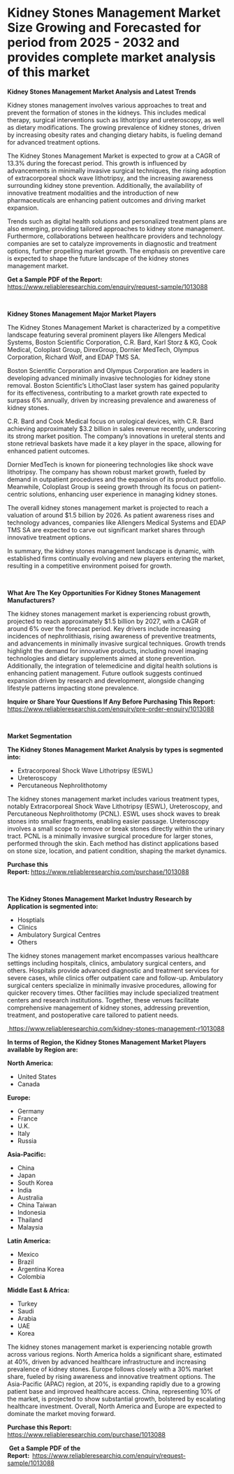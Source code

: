 <p><h1>Kidney Stones Management Market Size Growing and Forecasted for period from 2025 - 2032 and provides complete market analysis of this market</h1></p><p><strong>Kidney Stones Management Market Analysis and Latest Trends</strong></p>
<p><p>Kidney stones management involves various approaches to treat and prevent the formation of stones in the kidneys. This includes medical therapy, surgical interventions such as lithotripsy and ureteroscopy, as well as dietary modifications. The growing prevalence of kidney stones, driven by increasing obesity rates and changing dietary habits, is fueling demand for advanced treatment options.</p><p>The Kidney Stones Management Market is expected to grow at a CAGR of 13.3% during the forecast period. This growth is influenced by advancements in minimally invasive surgical techniques, the rising adoption of extracorporeal shock wave lithotripsy, and the increasing awareness surrounding kidney stone prevention. Additionally, the availability of innovative treatment modalities and the introduction of new pharmaceuticals are enhancing patient outcomes and driving market expansion. </p><p>Trends such as digital health solutions and personalized treatment plans are also emerging, providing tailored approaches to kidney stone management. Furthermore, collaborations between healthcare providers and technology companies are set to catalyze improvements in diagnostic and treatment options, further propelling market growth. The emphasis on preventive care is expected to shape the future landscape of the kidney stones management market.</p></p>
<p><strong>Get a Sample PDF of the Report:&nbsp;</strong> <a href="https://www.reliableresearchiq.com/enquiry/request-sample/1013088?utm_campaign=3457&utm_medium=2&utm_source=Github&utm_content=ia&utm_term=16042025&utm_id=kidney-stones-management">https://www.reliableresearchiq.com/enquiry/request-sample/1013088</a></p>
<p>&nbsp;</p>
<p><strong>Kidney Stones Management Major Market Players</strong></p>
<p><p>The Kidney Stones Management Market is characterized by a competitive landscape featuring several prominent players like Allengers Medical Systems, Boston Scientific Corporation, C.R. Bard, Karl Storz & KG, Cook Medical, Coloplast Group, DirexGroup, Dornier MedTech, Olympus Corporation, Richard Wolf, and EDAP TMS SA. </p><p>Boston Scientific Corporation and Olympus Corporation are leaders in developing advanced minimally invasive technologies for kidney stone removal. Boston Scientific’s LithoClast laser system has gained popularity for its effectiveness, contributing to a market growth rate expected to surpass 6% annually, driven by increasing prevalence and awareness of kidney stones. </p><p>C.R. Bard and Cook Medical focus on urological devices, with C.R. Bard achieving approximately $3.2 billion in sales revenue recently, underscoring its strong market position. The company’s innovations in ureteral stents and stone retrieval baskets have made it a key player in the space, allowing for enhanced patient outcomes.</p><p>Dornier MedTech is known for pioneering technologies like shock wave lithotripsy. The company has shown robust market growth, fueled by demand in outpatient procedures and the expansion of its product portfolio. Meanwhile, Coloplast Group is seeing growth through its focus on patient-centric solutions, enhancing user experience in managing kidney stones.</p><p>The overall kidney stones management market is projected to reach a valuation of around $1.5 billion by 2026. As patient awareness rises and technology advances, companies like Allengers Medical Systems and EDAP TMS SA are expected to carve out significant market shares through innovative treatment options.</p><p>In summary, the kidney stones management landscape is dynamic, with established firms continually evolving and new players entering the market, resulting in a competitive environment poised for growth.</p></p>
<p>&nbsp;</p>
<p><strong>What Are The Key Opportunities For Kidney Stones Management Manufacturers?</strong></p>
<p><p>The kidney stones management market is experiencing robust growth, projected to reach approximately $1.5 billion by 2027, with a CAGR of around 6% over the forecast period. Key drivers include increasing incidences of nephrolithiasis, rising awareness of preventive treatments, and advancements in minimally invasive surgical techniques. Growth trends highlight the demand for innovative products, including novel imaging technologies and dietary supplements aimed at stone prevention. Additionally, the integration of telemedicine and digital health solutions is enhancing patient management. Future outlook suggests continued expansion driven by research and development, alongside changing lifestyle patterns impacting stone prevalence.</p></p>
<p><strong>Inquire or Share Your Questions If Any Before Purchasing This Report:</strong> <a href="https://www.reliableresearchiq.com/enquiry/pre-order-enquiry/1013088?utm_campaign=3457&utm_medium=2&utm_source=Github&utm_content=ia&utm_term=16042025&utm_id=kidney-stones-management">https://www.reliableresearchiq.com/enquiry/pre-order-enquiry/1013088</a></p>
<p>&nbsp;</p>
<p><strong>Market Segmentation</strong></p>
<p><strong>The Kidney Stones Management Market Analysis by types is segmented into:</strong></p>
<p><ul><li>Extracorporeal Shock Wave Lithotripsy (ESWL)</li><li>Ureteroscopy</li><li>Percutaneous Nephrolithotomy</li></ul></p>
<p><p>The kidney stones management market includes various treatment types, notably Extracorporeal Shock Wave Lithotripsy (ESWL), Ureteroscopy, and Percutaneous Nephrolithotomy (PCNL). ESWL uses shock waves to break stones into smaller fragments, enabling easier passage. Ureteroscopy involves a small scope to remove or break stones directly within the urinary tract. PCNL is a minimally invasive surgical procedure for larger stones, performed through the skin. Each method has distinct applications based on stone size, location, and patient condition, shaping the market dynamics.</p></p>
<p><strong>Purchase this Report:&nbsp;</strong><a href="https://www.reliableresearchiq.com/purchase/1013088?utm_campaign=3457&utm_medium=2&utm_source=Github&utm_content=ia&utm_term=16042025&utm_id=kidney-stones-management">https://www.reliableresearchiq.com/purchase/1013088</a></p>
<p>&nbsp;</p>
<p><strong>The Kidney Stones Management Market Industry Research by Application is segmented into:</strong></p>
<p><ul><li>Hosptials</li><li>Clinics</li><li>Ambulatory Surgical Centres</li><li>Others</li></ul></p>
<p><p>The kidney stones management market encompasses various healthcare settings including hospitals, clinics, ambulatory surgical centers, and others. Hospitals provide advanced diagnostic and treatment services for severe cases, while clinics offer outpatient care and follow-up. Ambulatory surgical centers specialize in minimally invasive procedures, allowing for quicker recovery times. Other facilities may include specialized treatment centers and research institutions. Together, these venues facilitate comprehensive management of kidney stones, addressing prevention, treatment, and postoperative care tailored to patient needs.</p></p>
<p><a href="https://www.reliableresearchiq.com/kidney-stones-management-r1013088?utm_campaign=3457&utm_medium=2&utm_source=Github&utm_content=ia&utm_term=16042025&utm_id=kidney-stones-management">&nbsp;https://www.reliableresearchiq.com/kidney-stones-management-r1013088</a></p>
<p><strong>In terms of Region, the Kidney Stones Management Market Players available by Region are:</strong></p>
<p>
    <p> <strong> North America: </strong>
        <ul>
            <li>United States</li>
            <li>Canada</li>
        </ul>
        </p> 
    <p> <strong> Europe: </strong>
        <ul>
            <li>Germany</li>
            <li>France</li>
            <li>U.K.</li>
            <li>Italy</li>
            <li>Russia</li>
        </ul>
        </p> 
    <p> <strong> Asia-Pacific: </strong>
        <ul>
            <li>China</li>
            <li>Japan</li>
            <li>South Korea</li>
            <li>India</li>
            <li>Australia</li>
            <li>China Taiwan</li>
            <li>Indonesia</li>
            <li>Thailand</li>
            <li>Malaysia</li>
        </ul>
        </p> 
    <p> <strong> Latin America: </strong>
        <ul>
            <li>Mexico</li>
            <li>Brazil</li>
            <li>Argentina Korea</li>
            <li>Colombia</li>
        </ul>
        </p> 
    <p> <strong> Middle East & Africa: </strong>
        <ul>
            <li>Turkey</li>
            <li>Saudi</li>
            <li>Arabia</li>
            <li>UAE</li>
            <li>Korea</li>
        </ul>
    </p>
    </p>
<p><p>The kidney stones management market is experiencing notable growth across various regions. North America holds a significant share, estimated at 40%, driven by advanced healthcare infrastructure and increasing prevalence of kidney stones. Europe follows closely with a 30% market share, fueled by rising awareness and innovative treatment options. The Asia-Pacific (APAC) region, at 20%, is expanding rapidly due to a growing patient base and improved healthcare access. China, representing 10% of the market, is projected to show substantial growth, bolstered by escalating healthcare investment. Overall, North America and Europe are expected to dominate the market moving forward.</p></p>
<p><strong>Purchase this Report: </strong><a href="https://www.reliableresearchiq.com/purchase/1013088?utm_campaign=3457&utm_medium=2&utm_source=Github&utm_content=ia&utm_term=16042025&utm_id=kidney-stones-management">https://www.reliableresearchiq.com/purchase/1013088</a></p>
<p>&nbsp;<strong>Get a Sample PDF of the Report:&nbsp;&nbsp;</strong><a href="https://www.reliableresearchiq.com/enquiry/request-sample/1013088?utm_campaign=3457&utm_medium=2&utm_source=Github&utm_content=ia&utm_term=16042025&utm_id=kidney-stones-management">https://www.reliableresearchiq.com/enquiry/request-sample/1013088</a></p>
<p><strong></strong></p>
<p><p></p><p></p><p></p></p>